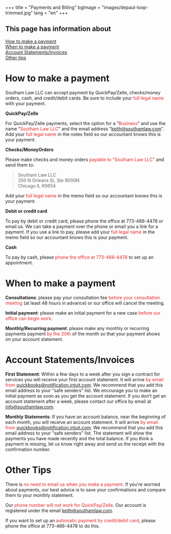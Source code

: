 +++
title = "Payments and Billing"
bgImage = "images/depaul-loop-trimmed.jpg"
lang = "en"
+++

## This page has information about

<a href = "#how-to-make-a-payment">How to make a payment</a><br>
<a href = "#when-to-make-a-payment">When to make a payment</a><br>
<a href = "#account-statementsinvoices">Account Statements/Invoices</a><br>
<a href = "#when-to-make-a-payment">Other tips</a><br>

# How to make a payment

Southam Law LLC can accept payment by QuickPay/Zelle, checks/money orders, cash, and credit/debit cards. Be sure to include your <font color="#E52426"> full legal name </font> with your payment.


<b>QuickPay/Zelle</b>

For QuickPay/Zelle payments, select the option for a “<font color="#E52426">Business</font>” and use the name “<font color="#E52426">Southam Law LLC</font>” and the email address “<font color="#E52426">keith@southamlaw.com</font>”. Add your <font color="#E52426"> full legal name </font> in the notes field so our accountant knows this is your payment.

<b>Checks/MoneyOrders</b>

Please make checks and money orders <font color="#E52426">payable to "Southam Law LLC"</font> and send them to:
 > Southam Law LLC   
 > 350 N Orleans St, Ste 9000N  
 > Chicago IL 60654  

Add your <font color="#E52426"> full legal name </font> in the memo field so our accountant knows this is your payment.

<b>Debit or credit card</b>

To pay by debit or credit card, please phone the office at 773-466-4478 or email us. We can take a payment over the phone or email you a link for a payment. If you use a link to pay, please add your <font color="#E52426"> full legal name </font> in the memo field so our accountant knows this is your payment.

<b>Cash</b>

To pay by cash, please <font color="#E52426">phone the office at 773-466-4478</font> to set up an appointment.

# When to make a payment

<b>Consultations</b>: please pay your consultation fee <font color="#E52426">before your consultation meeting</font> (at least 48 hours in advance) or our office will cancel the meeting.

<b>Initial payment</b>: please make an initial payment for a new case <font color="#E52426">before our office can begin work</font>.

<b>Monthly/Recurring payment</b>: please make any monthly or recurring payments payment <font color="#E52426">by the 20th</font> of the month so that your payment shows on your account statement.

# Account Statements/Invoices

<b>First Statement</b>: Within a few days to a week after you sign a contract for services you will receive your first account statement. It will arrive <font color="#E52426">by email from quickbooks@notification.intuit.com</font>. We recommend that you add this email address to your "safe senders" list. We encourage you to make an initial payment as soon as you get the account statement. If you don’t get an account statement after a week, please contact our office by email at info@southamlaw.com.

<b>Monthly Statements</b>: If you have an account balance, near the beginning of each month, you will receive an account statement. It will arrive <font color="#E52426">by email from quickbooks@notification.intuit.com</font>. We recommend that you add this email address to your "safe senders" list. The statement will show the payments you have made recently and the total balance. If you think a payment is missing, let us know right away and send us the receipt with the confirmation number.

# Other Tips

There is <font color="#E52426">no need to email us when you make a payment</font>. If you're worried about payments, our best advice is to save your confirmations and compare them to your monthly statement.

Our <font color="#E52426">phone number will not work for QuickPay/Zelle</font>. Our account is registered under the email keith@southamlaw.com.

If you want to set up an <font color="#E52426">automatic payment by credit/debit card</font>, please phone the office at 773-466-4478 to do this.
